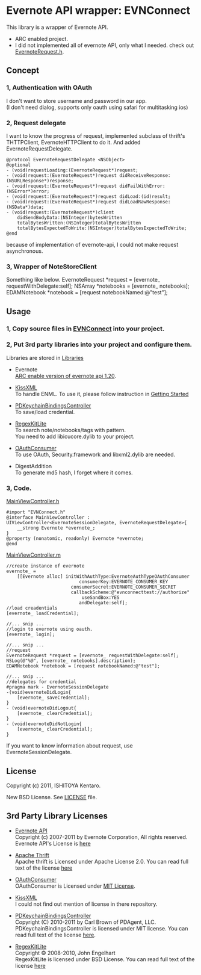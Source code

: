 Evernote API wrapper: EVNConnect
==================================
This library is a wrapper of Evernote API.  
* ARC enabled project.  
* I did not implemented all of evernote API, only what I needed.
check out [EvernoteRequest.h](https://github.com/kent013/EVNConnect/blob/master/EVNConnect/EVNConnect/EvernoteRequest.h). 

Concept
----------------------------------------------
### 1, Authentication with OAuth  
I don't want to store username and password in our app.  
(I don't need dialog, supports only oauth using safari for multitasking ios)

### 2, Request delegate  
I want to know the progress of request, implemented subclass of thrift's THTTPClient, EvernoteHTTPClient to do it. And added EvernoteRequestDelegate.  

    @protocol EvernoteRequestDelegate <NSObject>
    @optional
    - (void)requestLoading:(EvernoteRequest*)request;
    - (void)request:(EvernoteRequest*)request didReceiveResponse:(NSURLResponse*)response;
    - (void)request:(EvernoteRequest*)request didFailWithError:(NSError*)error;
    - (void)request:(EvernoteRequest*)request didLoad:(id)result;
    - (void)request:(EvernoteRequest*)request didLoadRawResponse:(NSData*)data;
    - (void)request:(EvernoteRequest*)client 
        didSendBodyData:(NSInteger)bytesWritten
        totalBytesWritten:(NSInteger)totalBytesWritten 
        totalBytesExpectedToWrite:(NSInteger)totalBytesExpectedToWrite;
    @end

because of implementation of evernote-api, I could not make request asynchronous.

### 3, Wrapper of NoteStoreClient
Something like below.
    EvernoteRequest *request = [evernote_ requestWithDelegate:self];
    NSArray *notebooks = [evernote_ notebooks];
    EDAMNotebook *notebook = [request notebookNamed:@"test"];

Usage
---------------------------------
### 1, Copy source files in [EVNConnect](https://github.com/kent013/EVNConnect/tree/master/EVNConnect/EVNConnect) into your project.


### 2, Put 3rd party libraries into your project and configure them.
Libraries are stored in [Libraries](https://github.com/kent013/EVNConnect/tree/master/Libraries)
 * Evernote  
[ARC enable version of evernote api 1.20](http://stackoverflow.com/questions/8684039/evernote-cocoa-sdk-not-compiling-for-ios5). 

 * [KissXML](https://github.com/ddeville/KissXML)  
To handle ENML. To use it, please follow instruction in [Getting Started](https://github.com/robbiehanson/KissXML/wiki/GettingStarted)
   
 * [PDKeychainBindingsController](https://github.com/carlbrown/PDKeychainBindingsController)  
To save/load credential.
 
 * [RegexKitLite](http://regexkit.sourceforge.net/RegexKitLite/)  
To search note/notebooks/tags with pattern.   
You need to add libicucore.dylib to your project.

 * [OAuthConsumer](https://github.com/jdg/oauthconsumer)  
To use OAuth, Security.framework and libxml2.dylib are needed.

 * DigestAddition  
To generate md5 hash, I forget where it comes. 


### 3, Code.  

[MainViewController.h](https://github.com/kent013/EVNConnect/blob/master/EVNConnect/MainViewController.h)

    #import "EVNConnect.h"
    @interface MainViewController : UIViewController<EvernoteSessionDelegate, EvernoteRequestDelegate>{
        __strong Evernote *evernote_;
    }
    @property (nonatomic, readonly) Evernote *evernote; 
    @end

[MainViewController.m](https://github.com/kent013/EVNConnect/blob/master/EVNConnect/MainViewController.m)

    //create instance of evernote
    evernote_ =
        [[Evernote alloc] initWithAuthType:EvernoteAuthTypeOAuthConsumer
                               consumerKey:EVERNOTE_CONSUMER_KEY
                            consumerSecret:EVERNOTE_CONSUMER_SECRET
                            callbackScheme:@"evnconnecttest://authorize"
                                useSandBox:YES
                               andDelegate:self];
    //load creadentials
    [evernote_ loadCredential];

    //... snip ...
    //login to evernote using oauth.
    [evernote_ login];
    
    //... snip ...
    //request
    EvernoteRequest *request = [evernote_ requestWithDelegate:self];
    NSLog(@"%@", [evernote_ notebooks].description);
    EDAMNotebook *notebook = [request notebookNamed:@"test"];

    //... snip ...
    //delegates for credential
    #pragma mark - EvernoteSessionDelegate
    -(void)evernoteDidLogin{
        [evernote_ saveCredential];
    }
    - (void)evernoteDidLogout{
        [evernote_ clearCredential];
    }
    - (void)evernoteDidNotLogin{
        [evernote_ clearCredential];
    }

If you want to know information about request, use EvernoteSessionDelegate.

License
-------------------------------------
Copyright (c) 2011, ISHITOYA Kentaro. 

New BSD License. See [LICENSE](https://github.com/kent013/EVNConnect/blob/master/LICENSE) file. 

3rd Party Library Licenses
------------------------------------
 * [Evernote API](http://www.evernote.com/about/developer/api/)  
Copyright (c) 2007-2011 by Evernote Corporation, All rights reserved.  
Evernote API's License is [here](https://github.com/kent013/EVNConnect/blob/master/Libraries/Evernote/evernote/LICENSE.txt)
 
 * [Apache Thrift](http://thrift.apache.org/)  
Apache thrift is Licensed under Apache License 2.0. You can read full text of the license [here](https://github.com/kent013/EVNConnect/blob/master/Libraries/Evernote/thrift/APACHE-LICENSE-2.0.txt)  

 * [OAuthConsumer](http://code.google.com/p/oauthconsumer/)  
OAuthConsumer is Licensed under [MIT License](http://www.opensource.org/licenses/mit-license.php).

 * [KissXML](https://github.com/ddeville/KissXML)  
I could not find out mention of license in there repository. 
   
 * [PDKeychainBindingsController](https://github.com/carlbrown/PDKeychainBindingsController)  
Copyright (C) 2010-2011 by Carl Brown of PDAgent, LLC.  
PDKeychainBindingsController is licensed under MIT license. You can read full text of the license [here](https://github.com/carlbrown/PDKeychainBindingsController/blob/master/LICENSE).
 
 * [RegexKitLite](http://regexkit.sourceforge.net/RegexKitLite/)  
Copyright © 2008-2010, John Engelhart  
RegexKitLite is licensed under BSD License. You can read full text of the license [here](http://regexkit.sourceforge.net/RegexKitLite/#LicenseInformation)